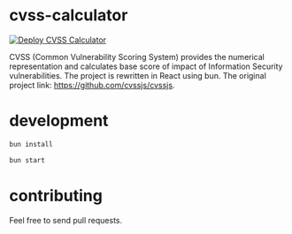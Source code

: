 # cvss-calculator

[![Deploy CVSS Calculator](https://github.com/cham11ng/cvss-calculator/actions/workflows/deploy.yml/badge.svg)](https://github.com/cham11ng/cvss-calculator/actions/workflows/deploy.yml)

CVSS (Common Vulnerability Scoring System) provides the numerical representation and calculates base score of impact of Information Security vulnerabilities. The project is rewritten in React using bun. The original project link: https://github.com/cvssjs/cvssjs.

# development

```bash
bun install

bun start
```

# contributing
Feel free to send pull requests.
